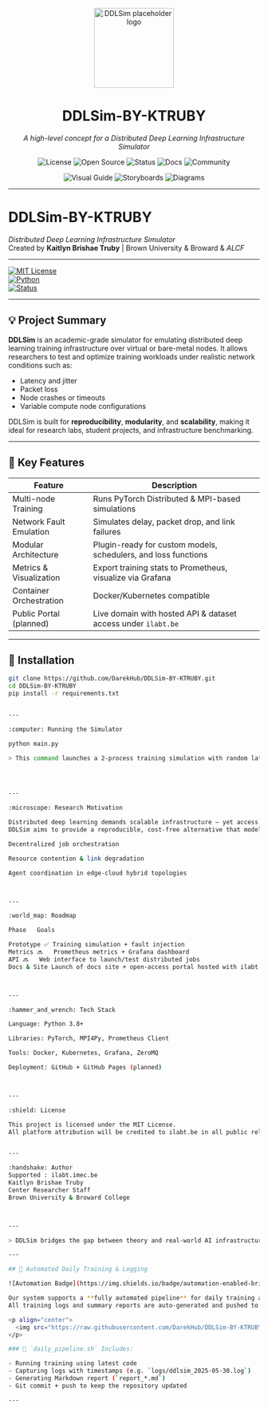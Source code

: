 
<!-- ========================= -->
<!--      DDLSim-BY-KTRUBY     -->
<!-- ========================= -->

<p align="center">
  <!-- Temporary placeholder logo (replace later with your own file if you wish) -->
  <img src="https://placehold.co/240x240/111111/FFFFFF?text=DDLSim" alt="DDLSim placeholder logo" width="160" />
</p>

<h1 align="center">DDLSim-BY-KTRUBY</h1>
<p align="center"><i>A high-level concept for a Distributed Deep Learning Infrastructure Simulator</i></p>

<p align="center">
  <!-- Ready-made badges (no local images required) -->
  <img alt="License" src="https://img.shields.io/badge/License-MIT-2ea44f?logo=open-source-initiative&logoColor=white">
  <img alt="Open Source" src="https://img.shields.io/badge/Open%20Source-Yes-2962FF?logo=github&logoColor=white">
  <img alt="Status" src="https://img.shields.io/badge/Status-Conceptual-orange?logo=sparkles&logoColor=white">
  <img alt="Docs" src="https://img.shields.io/badge/Docs-Readable-1f6feb?logo=readthedocs&logoColor=white">
  <img alt="Community" src="https://img.shields.io/badge/Contributions-Welcome-8A2BE2?logo=people&logoColor=white">
</p>

<!-- Visual tech strip — generic logos via shields.io (no code implied) -->
<p align="center">
  <img src="https://img.shields.io/badge/Design-Visual_Guide-111111?logo=figma&logoColor=white" alt="Visual Guide">
  <img src="https://img.shields.io/badge/Storyboards-Ready-333333?logo=book&logoColor=white" alt="Storyboards">
  <img src="https://img.shields.io/badge/Diagrams-High_Level-555555?logo=diagram&logoColor=white" alt="Diagrams">
</p>

---
# **DDLSim-BY-KTRUBY**  
_Distributed Deep Learning Infrastructure Simulator_  
Created by **Kaitlyn Brishae Truby** | Brown University & Broward & *ALCF*

---

[![MIT License](https://img.shields.io/badge/license-MIT-green.svg)](LICENSE)  
[![Python](https://img.shields.io/badge/python-3.8+-blue.svg)](https://www.python.org/downloads/)  
[![Status](https://img.shields.io/badge/status-In_Development-orange)](#project-status)

---

## **:bulb: Project Summary**

**DDLSim** is an academic-grade simulator for emulating distributed deep learning training infrastructure over virtual or bare-metal nodes. It allows researchers to test and optimize training workloads under realistic network conditions such as:

- Latency and jitter  
- Packet loss  
- Node crashes or timeouts  
- Variable compute node configurations

DDLSim is built for **reproducibility**, **modularity**, and **scalability**, making it ideal for research labs, student projects, and infrastructure benchmarking.

---

## **:rocket: Key Features**

| Feature                        | Description                                                                 |
|-------------------------------|-----------------------------------------------------------------------------|
| Multi-node Training           | Runs PyTorch Distributed & MPI-based simulations                           |
| Network Fault Emulation       | Simulates delay, packet drop, and link failures                            |
| Modular Architecture          | Plugin-ready for custom models, schedulers, and loss functions             |
| Metrics & Visualization       | Export training stats to Prometheus, visualize via Grafana                 |
| Container Orchestration       | Docker/Kubernetes compatible                                                |
| Public Portal (planned)       | Live domain with hosted API & dataset access under `ilabt.be`              |

---

## **:electric_plug: Installation**

```bash
git clone https://github.com/DarekHub/DDLSim-BY-KTRUBY.git
cd DDLSim-BY-KTRUBY
pip install -r requirements.txt


---

:computer: Running the Simulator

python main.py

> This command launches a 2-process training simulation with random latency and packet loss between workers.




---

:microscope: Research Motivation

Distributed deep learning demands scalable infrastructure — yet access to realistic environments is limited.
DDLSim aims to provide a reproducible, cost-free alternative that models:

Decentralized job orchestration

Resource contention & link degradation

Agent coordination in edge-cloud hybrid topologies



---

:world_map: Roadmap

Phase	Goals

Prototype ✅	Training simulation + fault injection
Metrics 🔜	Prometheus metrics + Grafana dashboard
API 🔜	Web interface to launch/test distributed jobs
Docs & Site	Launch of docs site + open-access portal hosted with ilabt branding



---

:hammer_and_wrench: Tech Stack

Language: Python 3.8+

Libraries: PyTorch, MPI4Py, Prometheus Client

Tools: Docker, Kubernetes, Grafana, ZeroMQ

Deployment: GitHub + GitHub Pages (planned)



---

:shield: License

This project is licensed under the MIT License.
All platform attribution will be credited to ilabt.be in all public releases.


---

:handshake: Author
Supported : ilabt.imec.be
Kaitlyn Brishae Truby
Center Researcher Staff
Brown University & Broward College



---

> DDLSim bridges the gap between theory and real-world AI infrastructure challenges, empowering global researchers to simulate, test, and optimize distributed systems at no cost.

---

## 📅 Automated Daily Training & Logging

![Automation Badge](https://img.shields.io/badge/automation-enabled-brightgreen?style=flat-square&logo=python)

Our system supports a **fully automated pipeline** for daily training and reporting.  
All training logs and summary reports are auto-generated and pushed to GitHub every day.

<p align="center">
  <img src="https://raw.githubusercontent.com/DarekHub/DDLSim-BY-KTRUBY/main/docs/assets/daily_automation_example.png" width="80%" alt="Daily Training Automation Diagram">
</p>

### 🔁 `daily_pipeline.sh` Includes:

- Running training using latest code
- Capturing logs with timestamps (e.g. `logs/ddlsim_2025-05-30.log`)
- Generating Markdown report (`report_*.md`)
- Git commit + push to keep the repository updated

---
